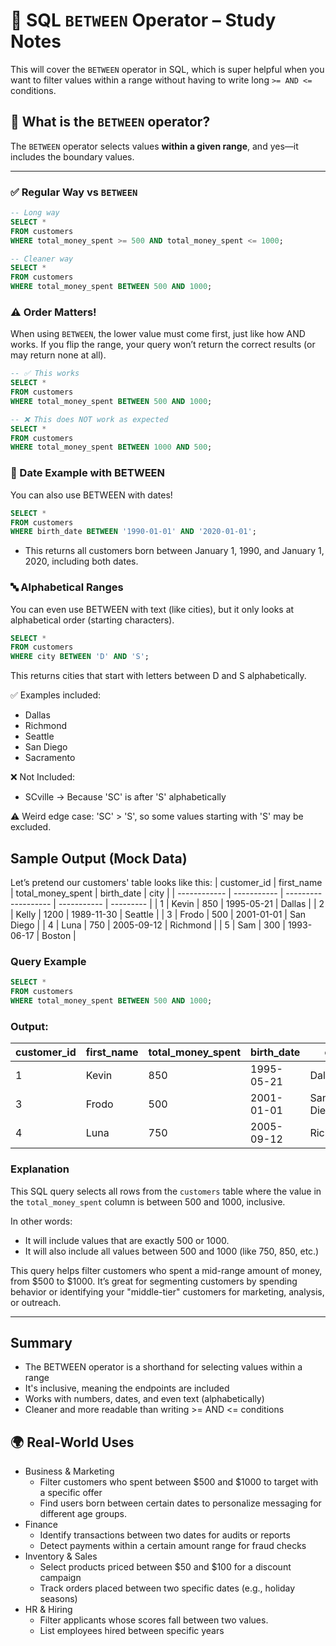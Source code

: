 # 📌 SQL `BETWEEN` Operator – Study Notes

This will cover the `BETWEEN` operator in SQL, which is super helpful when you want to filter values within a range without having to write long `>= AND <=` conditions.




## 🧠 What is the `BETWEEN` operator?

The `BETWEEN` operator selects values **within a given range**, and yes—it includes the boundary values.

---

### ✅ Regular Way vs `BETWEEN`

```sql
-- Long way
SELECT *
FROM customers
WHERE total_money_spent >= 500 AND total_money_spent <= 1000;

-- Cleaner way
SELECT *
FROM customers
WHERE total_money_spent BETWEEN 500 AND 1000;
```

### ⚠️ Order Matters!
When using `BETWEEN`, the lower value must come first, just like how AND works. If you flip the range, your query won’t return the correct results (or may return none at all).

```sql
-- ✅ This works
SELECT *
FROM customers
WHERE total_money_spent BETWEEN 500 AND 1000;

-- ❌ This does NOT work as expected
SELECT *
FROM customers
WHERE total_money_spent BETWEEN 1000 AND 500;
```

### 📅 Date Example with BETWEEN
You can also use BETWEEN with dates!
```sql
SELECT *
FROM customers
WHERE birth_date BETWEEN '1990-01-01' AND '2020-01-01';
```
- This returns all customers born between January 1, 1990, and January 1, 2020, including both dates.

### 🔤 Alphabetical Ranges
You can even use BETWEEN with text (like cities), but it only looks at alphabetical order (starting characters).
```sql
SELECT *
FROM customers
WHERE city BETWEEN 'D' AND 'S';
```
This returns cities that start with letters between D and S alphabetically.

✅ Examples included:
- Dallas
- Richmond
- Seattle
- San Diego
- Sacramento

❌ Not Included:
- SCville → Because 'SC' is after 'S' alphabetically

⚠️ Weird edge case: 'SC' > 'S', so some values starting with 'S' may be excluded.

## Sample Output (Mock Data)
Let’s pretend our customers' table looks like this:
| customer\_id | first\_name | total\_money\_spent | birth\_date | city      |
| ------------ | ----------- | ------------------- | ----------- | --------- |
| 1            | Kevin       | 850                 | 1995-05-21  | Dallas    |
| 2            | Kelly       | 1200                | 1989-11-30  | Seattle   |
| 3            | Frodo       | 500                 | 2001-01-01  | San Diego |
| 4            | Luna        | 750                 | 2005-09-12  | Richmond  |
| 5            | Sam         | 300                 | 1993-06-17  | Boston    |

### Query Example
```sql
SELECT *
FROM customers
WHERE total_money_spent BETWEEN 500 AND 1000;
```

### Output:
| customer\_id | first\_name | total\_money\_spent | birth\_date | city      |
| ------------ | ----------- | ------------------- | ----------- | --------- |
| 1            | Kevin       | 850                 | 1995-05-21  | Dallas    |
| 3            | Frodo       | 500                 | 2001-01-01  | San Diego |
| 4            | Luna        | 750                 | 2005-09-12  | Richmond  |

### Explanation
This SQL query selects all rows from the `customers` table where the value in the `total_money_spent` column is between 500 and 1000, inclusive.

In other words:
- It will include values that are exactly 500 or 1000.
- It will also include all values between 500 and 1000 (like 750, 850, etc.)

This query helps filter customers who spent a mid-range amount of money, from $500 to $1000. It’s great for segmenting customers by spending behavior or identifying your "middle-tier" customers for marketing, analysis, or outreach.

---

## Summary
- The BETWEEN operator is a shorthand for selecting values within a range
- It's inclusive, meaning the endpoints are included
- Works with numbers, dates, and even text (alphabetically)
- Cleaner and more readable than writing >= AND <= conditions

## 🌍 Real-World Uses
- Business & Marketing
  - Filter customers who spent between $500 and $1000 to target with a specific offer
  - Find users born between certain dates to personalize messaging for different age groups.
- Finance
  - Identify transactions between two dates for audits or reports
  - Detect payments within a certain amount range for fraud checks
- Inventory & Sales
  - Select products priced between $50 and $100 for a discount campaign
  - Track orders placed between two specific dates (e.g., holiday seasons)
- HR & Hiring
  - Filter applicants whose scores fall between two values.
  - List employees hired between specific years
